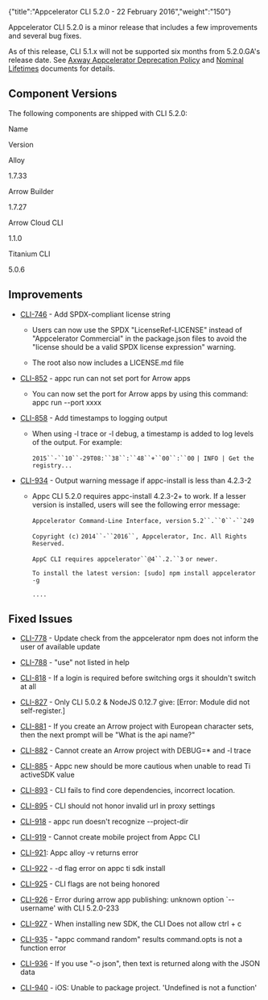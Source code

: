 {"title":"Appcelerator CLI 5.2.0 - 22 February 2016","weight":"150"} 

Appcelerator CLI 5.2.0 is a minor release that includes a few improvements and several bug fixes.

As of this release, CLI 5.1.x will not be supported six months from 5.2.0.GA's release date. See [Axway Appcelerator Deprecation Policy](/docs/appc/AMPLIFY_Appcelerator_Services_Overview/Axway_Appcelerator_Deprecation_Policy/) and [Nominal Lifetimes](/docs/appc/AMPLIFY_Appcelerator_Services_Overview/Axway_Appcelerator_Product_Lifecycle/#NominalLifetimes) documents for details.

## Component Versions

The following components are shipped with CLI 5.2.0:

Name

Version

Alloy

1.7.33

Arrow Builder

1.7.27

Arrow Cloud CLI

1.1.0

Titanium CLI

5.0.6

## Improvements

*   [CLI-746](https://jira.appcelerator.org/browse/CLI-746) - Add SPDX-compliant license string
    
    *   Users can now use the SPDX "LicenseRef-LICENSE" instead of "Appcelerator Commercial" in the package.json files to avoid the "license should be a valid SPDX license expression" warning.
        
    *   The root also now includes a LICENSE.md file
        
*   [CLI-852](https://jira.appcelerator.org/browse/CLI-852) - appc run can not set port for Arrow apps
    
    *   You can now set the port for Arrow apps by using this command: appc run --port xxxx
        
*   [CLI-858](https://jira.appcelerator.org/browse/CLI-858) - Add timestamps to logging output
    
    *   When using \-l trace or \-l debug, a timestamp is added to log levels of the output. For example:
        
        `2015``-``10``-29T08:``38``:``48``+``00``:``00` `| INFO | Get the registry...`
        
*   [CLI-934](https://jira.appcelerator.org/browse/CLI-934) - Output warning message if appc-install is less than 4.2.3-2
    
    *   Appc CLI 5.2.0 requires appc-install 4.2.3-2+ to work. If a lesser version is installed, users will see the following error message:
        
        `Appcelerator Command-Line Interface, version` `5.2``.``0``-``249`
        
        `Copyright (c)` `2014``-``2016``, Appcelerator, Inc. All Rights Reserved.`
        
        `AppC CLI requires appcelerator``@4``.2.``3` `or newer.`
        
        `To install the latest version: [sudo] npm install appcelerator -g`
        
        `....`
        

## Fixed Issues

*   [CLI-778](https://jira.appcelerator.org/browse/CLI-778) - Update check from the appcelerator npm does not inform the user of available update
    
*   [CLI-788](https://jira.appcelerator.org/browse/CLI-788) - "use" not listed in help
    
*   [CLI-818](https://jira.appcelerator.org/browse/CLI-818) - If a login is required before switching orgs it shouldn't switch at all
    
*   [CLI-827](https://jira.appcelerator.org/browse/CLI-827) - Only CLI 5.0.2 & NodeJS 0.12.7 give: \[Error: Module did not self-register.\]
    
*   [CLI-881](https://jira.appcelerator.org/browse/CLI-881) - If you create an Arrow project with European character sets, then the next prompt will be "What is the api name?"
    
*   [CLI-882](https://jira.appcelerator.org/browse/CLI-882) - Cannot create an Arrow project with DEBUG=\* and -l trace
    
*   [CLI-885](https://jira.appcelerator.org/browse/CLI-885) - Appc new should be more cautious when unable to read Ti activeSDK value
    
*   [CLI-893](https://jira.appcelerator.org/browse/CLI-893) - CLI fails to find core dependencies, incorrect location.
    
*   [CLI-895](https://jira.appcelerator.org/browse/CLI-895) - CLI should not honor invalid url in proxy settings
    
*   [CLI-918](https://jira.appcelerator.org/browse/CLI-918) - appc run doesn't recognize --project-dir
    
*   [CLI-919](https://jira.appcelerator.org/browse/CLI-919) - Cannot create mobile project from Appc CLI
    
*   [CLI-921](https://jira.appcelerator.org/browse/CLI-921): Appc alloy -v returns error
    
*   [CLI-922](https://jira.appcelerator.org/browse/CLI-922) - -d flag error on appc ti sdk install
    
*   [CLI-925](https://jira.appcelerator.org/browse/CLI-925) - CLI flags are not being honored
    
*   [CLI-926](https://jira.appcelerator.org/browse/CLI-926) - Error during arrow app publishing: unknown option \`--username' with CLI 5.2.0-233
    
*   [CLI-927](https://jira.appcelerator.org/browse/CLI-927) - When installing new SDK, the CLI Does not allow ctrl + c
    
*   [CLI-935](https://jira.appcelerator.org/browse/CLI-935) - "appc command random" results command.opts is not a function error
    
*   [CLI-936](https://jira.appcelerator.org/browse/CLI-936) - If you use "-o json", then text is returned along with the JSON data
    
*   [CLI-940](https://jira.appcelerator.org/browse/CLI-940) - iOS: Unable to package project. 'Undefined is not a function'